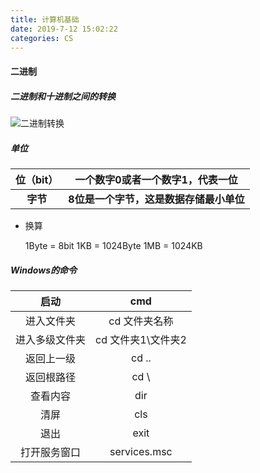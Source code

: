 ```yaml
---
title: 计算机基础
date: 2019-7-12 15:02:22
categories: CS
---
```


#### 二进制
##### 二进制和十进制之间的转换
![二进制转换](https://github.com/mzzzzzzzp/mzzzzzzzp.github.io/blob/master/images/%E4%BA%8C%E8%BF%9B%E5%88%B6%E5%92%8C%E5%8D%81%E8%BF%9B%E5%88%B6%E8%BD%AC%E6%8D%A2.png?raw=true)
##### 单位
| 位（bit） | 一个数字0或者一个数字1，代表一位 |
| :-:   | :----: |
| **字节** | **8位是一个字节，这是数据存储最小单位** |
- 换算
    
    1Byte = 8bit
    1KB = 1024Byte
    1MB = 1024KB
    
##### Windows的命令

| 启动 | cmd |
| :-: | :-: |
| 进入文件夹 | cd 文件夹名称 |
| 进入多级文件夹 | cd 文件夹1\文件夹2 |
| 返回上一级 | cd .. |
| 返回根路径 | cd \ |
| 查看内容 | dir |
| 清屏 | cls |
| 退出 | exit |
| 打开服务窗口 | services.msc |